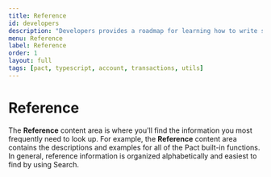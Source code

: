 ```yaml
---
title: Reference
id: developers
description: "Developers provides a roadmap for learning how to write smart contracts and frontend user interfaces for applications that run on the Kadena blockchain network."
menu: Reference
label: Reference
order: 1
layout: full
tags: [pact, typescript, account, transactions, utils]
---
```


# Reference

The **Reference** content area is where you'll find the information you most frequently need to look up.
For example, the **Reference** content area contains the descriptions and examples for all of the Pact built-in functions.
In general, reference information is organized alphabetically and easiest to find by using Search.
